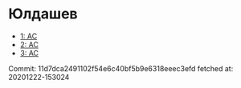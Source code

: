 # Юлдашев
- [1: AC](1.md)
- [2: AC](2.md)
- [3: AC](3.md)

Commit: 11d7dca2491102f54e6c40bf5b9e6318eeec3efd
 fetched at: 20201222-153024
